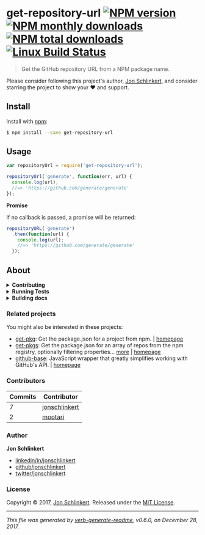 # get-repository-url [![NPM version](https://img.shields.io/npm/v/get-repository-url.svg?style=flat)](https://www.npmjs.com/package/get-repository-url) [![NPM monthly downloads](https://img.shields.io/npm/dm/get-repository-url.svg?style=flat)](https://npmjs.org/package/get-repository-url) [![NPM total downloads](https://img.shields.io/npm/dt/get-repository-url.svg?style=flat)](https://npmjs.org/package/get-repository-url) [![Linux Build Status](https://img.shields.io/travis/jonschlinkert/get-repository-url.svg?style=flat&label=Travis)](https://travis-ci.org/jonschlinkert/get-repository-url)

> Get the GitHub repository URL from a NPM package name.

Please consider following this project's author, [Jon Schlinkert](https://github.com/jonschlinkert), and consider starring the project to show your :heart: and support.

## Install

Install with [npm](https://www.npmjs.com/):

```sh
$ npm install --save get-repository-url
```

## Usage

```js
var repositoryUrl = require('get-repository-url');

repositoryUrl('generate', function(err, url) {
  console.log(url);
  //=> 'https://github.com/generate/generate'
});
```

**Promise**

If no callback is passed, a promise will be returned:

```js
repositoryURL('generate')
  .then(function(url) {
    console.log(url);
    //=> 'https://github.com/generate/generate'
  });
```

## About

<details>
<summary><strong>Contributing</strong></summary>

Pull requests and stars are always welcome. For bugs and feature requests, [please create an issue](../../issues/new).

</details>

<details>
<summary><strong>Running Tests</strong></summary>

Running and reviewing unit tests is a great way to get familiarized with a library and its API. You can install dependencies and run tests with the following command:

```sh
$ npm install && npm test
```

</details>
<details>
<summary><strong>Building docs</strong></summary>

_(This project's readme.md is generated by [verb](https://github.com/verbose/verb-generate-readme), please don't edit the readme directly. Any changes to the readme must be made in the [.verb.md](.verb.md) readme template.)_

To generate the readme, run the following command:

```sh
$ npm install -g verbose/verb#dev verb-generate-readme && verb
```

</details>

### Related projects

You might also be interested in these projects:

* [get-pkg](https://www.npmjs.com/package/get-pkg): Get the package.json for a project from npm. | [homepage](https://github.com/jonschlinkert/get-pkg "Get the package.json for a project from npm.")
* [get-pkgs](https://www.npmjs.com/package/get-pkgs): Get the package.json for an array of repos from the npm registry, optionally filtering properties… [more](https://github.com/jonschlinkert/get-pkgs) | [homepage](https://github.com/jonschlinkert/get-pkgs "Get the package.json for an array of repos from the npm registry, optionally filtering properties using glob patterns.")
* [github-base](https://www.npmjs.com/package/github-base): JavaScript wrapper that greatly simplifies working with GitHub's API. | [homepage](https://github.com/jonschlinkert/github-base "JavaScript wrapper that greatly simplifies working with GitHub's API.")

### Contributors

| **Commits** | **Contributor** | 
| --- | --- |
| 7 | [jonschlinkert](https://github.com/jonschlinkert) |
| 2 | [mootari](https://github.com/mootari) |

### Author

**Jon Schlinkert**

* [linkedin/in/jonschlinkert](https://linkedin.com/in/jonschlinkert)
* [github/jonschlinkert](https://github.com/jonschlinkert)
* [twitter/jonschlinkert](https://twitter.com/jonschlinkert)

### License

Copyright © 2017, [Jon Schlinkert](https://github.com/jonschlinkert).
Released under the [MIT License](LICENSE).

***

_This file was generated by [verb-generate-readme](https://github.com/verbose/verb-generate-readme), v0.6.0, on December 28, 2017._